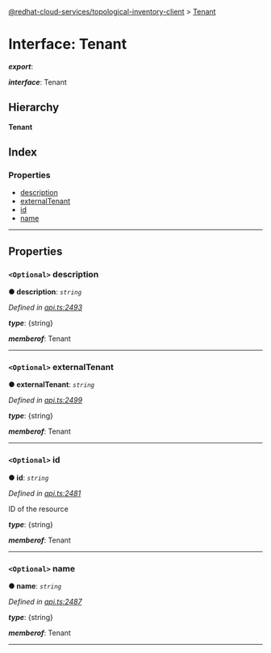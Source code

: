 [@redhat-cloud-services/topological-inventory-client](../README.md) > [Tenant](../interfaces/tenant.md)

# Interface: Tenant

*__export__*: 

*__interface__*: Tenant

## Hierarchy

**Tenant**

## Index

### Properties

* [description](tenant.md#description)
* [externalTenant](tenant.md#externaltenant)
* [id](tenant.md#id)
* [name](tenant.md#name)

---

## Properties

<a id="description"></a>

### `<Optional>` description

**● description**: *`string`*

*Defined in [api.ts:2493](https://github.com/RedHatInsights/javascript-clients/blob/master/packages/topological-inventory/api.ts#L2493)*

*__type__*: {string}

*__memberof__*: Tenant

___
<a id="externaltenant"></a>

### `<Optional>` externalTenant

**● externalTenant**: *`string`*

*Defined in [api.ts:2499](https://github.com/RedHatInsights/javascript-clients/blob/master/packages/topological-inventory/api.ts#L2499)*

*__type__*: {string}

*__memberof__*: Tenant

___
<a id="id"></a>

### `<Optional>` id

**● id**: *`string`*

*Defined in [api.ts:2481](https://github.com/RedHatInsights/javascript-clients/blob/master/packages/topological-inventory/api.ts#L2481)*

ID of the resource

*__type__*: {string}

*__memberof__*: Tenant

___
<a id="name"></a>

### `<Optional>` name

**● name**: *`string`*

*Defined in [api.ts:2487](https://github.com/RedHatInsights/javascript-clients/blob/master/packages/topological-inventory/api.ts#L2487)*

*__type__*: {string}

*__memberof__*: Tenant

___

